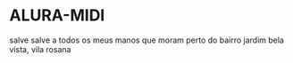 # ALURA-MIDI
salve salve a todos os meus manos que moram perto do bairro jardim bela vista, vila rosana
